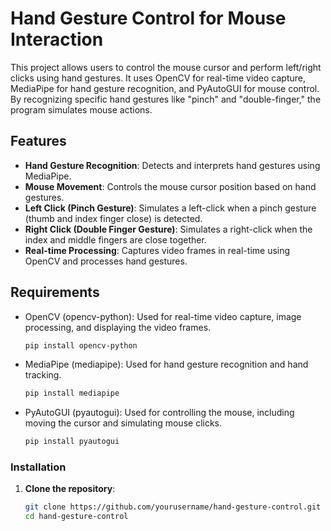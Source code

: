 # Hand Gesture Control for Mouse Interaction

This project allows users to control the mouse cursor and perform left/right clicks using hand gestures. It uses OpenCV for real-time video capture, MediaPipe for hand gesture recognition, and PyAutoGUI for mouse control. By recognizing specific hand gestures like "pinch" and "double-finger," the program simulates mouse actions.

## Features

- **Hand Gesture Recognition**: Detects and interprets hand gestures using MediaPipe.
- **Mouse Movement**: Controls the mouse cursor position based on hand gestures.
- **Left Click (Pinch Gesture)**: Simulates a left-click when a pinch gesture (thumb and index finger close) is detected.
- **Right Click (Double Finger Gesture)**: Simulates a right-click when the index and middle fingers are close together.
- **Real-time Processing**: Captures video frames in real-time using OpenCV and processes hand gestures.

## Requirements

- OpenCV (opencv-python): Used for real-time video capture, image processing, and displaying the video frames.
  ```bash
  pip install opencv-python
- MediaPipe (mediapipe): Used for hand gesture recognition and hand tracking.
  ```bash
  pip install mediapipe
- PyAutoGUI (pyautogui): Used for controlling the mouse, including moving the cursor and simulating mouse clicks.
  ```bash
  pip install pyautogui
### Installation

1. **Clone the repository**:
   ```bash
   git clone https://github.com/yourusername/hand-gesture-control.git
   cd hand-gesture-control
